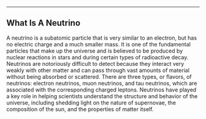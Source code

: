 
---

## What Is A Neutrino

A neutrino is a subatomic particle that is very similar to an electron, but has no electric charge and a much smaller mass. It is one of the fundamental particles that make up the universe and is believed to be produced by nuclear reactions in stars and during certain types of radioactive decay. Neutrinos are notoriously difficult to detect because they interact very weakly with other matter and can pass through vast amounts of material without being absorbed or scattered. There are three types, or flavors, of neutrinos: electron neutrinos, muon neutrinos, and tau neutrinos, which are associated with the corresponding charged leptons. Neutrinos have played a key role in helping scientists understand the structure and behavior of the universe, including shedding light on the nature of supernovae, the composition of the sun, and the properties of matter itself.